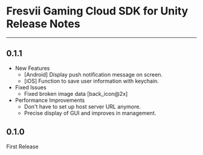 # Fresvii Gaming Cloud SDK for Unity Release Notes
------

## 0.1.1

- New Features
	- [Android] Display push notification message on screen.
	- [iOS] Function to save user information with keychain.
- Fixed Issues
	- Fixed broken image data [back_icon@2x]
- Performance Improvements
	- Don't have to set up host server URL anymore. 
	- Precise display of GUI and improves in management.


## 0.1.0
First Release